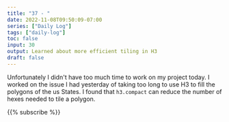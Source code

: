 ```yaml
---
title: "37 - "
date: 2022-11-08T09:50:09-07:00
series: ["Daily Log"]
tags: ["daily-log"]
toc: false
input: 30
output: Learned about more efficient tiling in H3
draft: false
---
```

Unfortunately I didn't have too much time to work on my project today. I worked on the issue I had yesterday of taking too long to use H3 to fill the polygons of the us States. I found that `h3.compact` can reduce the number of hexes needed to tile a polygon.

{{% subscribe %}}
